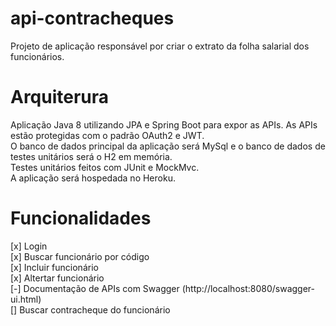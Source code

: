 # api-contracheques
Projeto de aplicação responsável por criar o extrato da folha salarial dos funcionários.

# Arquiterura
Aplicação Java 8 utilizando JPA e Spring Boot para expor as APIs. As APIs estão protegidas com o padrão OAuth2 e JWT.     
O banco de dados principal da aplicação será MySql e o banco de dados de testes unitários será o H2 em memória.   
Testes unitários feitos com JUnit e MockMvc.   
A aplicação será hospedada no Heroku.  
# Funcionalidades
[x] Login  
[x] Buscar funcionário por código  
[x] Incluir funcionário  
[x] Altertar funcionário  
[-] Documentação de APIs com Swagger (http://localhost:8080/swagger-ui.html)  
[] Buscar contracheque do funcionário  
